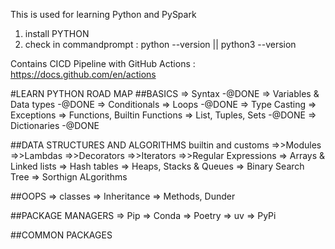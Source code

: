 This is used for learning Python and PySpark
1) install PYTHON 
2) check in commandprompt : python --version || python3 --version


Contains CICD Pipeline with GitHub Actions : https://docs.github.com/en/actions



#LEARN PYTHON ROAD MAP
##BASICS
=> Syntax -@DONE
=> Variables & Data types -@DONE
=> Conditionals
=> Loops -@DONE
=> Type Casting
=> Exceptions
=> Functions, Builtin Functions
=> List, Tuples, Sets -@DONE
=> Dictionaries -@DONE



##DATA STRUCTURES AND ALGORITHMS
builtin and customs
=>>Modules
=>>Lambdas
=>>Decorators
=>>Iterators
=>>Regular Expressions
=> Arrays & Linked lists
=> Hash tables
=> Heaps, Stacks & Queues
=> Binary Search Tree
=> Sorthign ALgorithms

 ##OOPS
 => classes
 => Inheritance
 => Methods, Dunder

 ##PACKAGE MANAGERS
 => Pip 
 => Conda
 => Poetry
 => uv
 => PyPi

 ##COMMON PACKAGES
 
